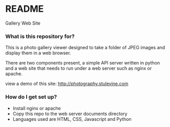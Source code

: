 # README #

Gallery Web Site

### What is this repository for? ###

This is a photo gallery viewer designed to take a folder of JPEG images and display them in a web browser.

There are two components present, a simple API server written in python and a web site that needs to run under a web server such as nginx or apache.

view a demo of this site: http://photography.stulevine.com
 
### How do I get set up? ###

* Install nginx or apache
* Copy this repo to the web server documents directory
* Languages used are HTML, CSS, Javascript and Python
